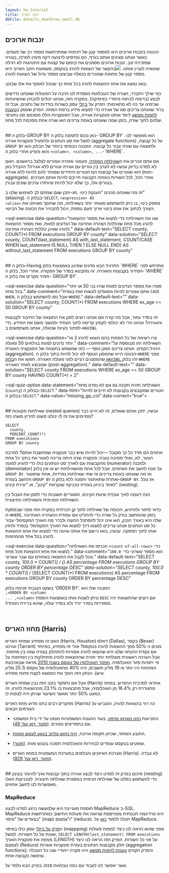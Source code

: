 ```yaml
---
layout: he_tutorial
title: הזנב הארוך
dbFile: data/tx_deathrow_small.db
---
```


<a name="long_tail"></a>
## זנבות ארוכים
הכוונה בזנבות ארוכים היא למספר קטן של דגימות שמתרחשות מספר רב של פעמים. כאשר אנחנו מציגים אותם בגרף, הם נפרסים לרצועה דקה מימין למרכז, בצורה שמזכירה זנב.  זנבות ארוכים מסמנים את קיומם של קצוות עם התנהגות לא רגילה שעשויה לעניין אותנו. <img src="imgs/he_execution_tail.png">בהקשר של הוצאות להורג בטקסס, משמעות הזנב הארוך היא מספר קטן של מחוזות שמוכרים ככאלה שביצעו מספר גדול של הוצאות להורג.

בואו נמצא את אחוז ההוצאות להורג בכל מחוז כך שנוכל לאסוף את אלו שבזנב.

כפי שילך ויתברר, הצורה של הטבלאות מספרת לנו הרבה על הפעולות שאנחנו נדרשים לבצע (בדומה לניתוח מימדיי בפיסיקה). במקרה הזה, אנחנו יכולים להבחין שהשיטחות שכיסינו עד כה לא מתאימות: הפרק על [ביזלי](beazley.html) עסק בשורות בודדות של נתונים, אבל זה ברור שאנחנו צריכים סוג של אגירה כדי למצוא מידע ברמת המחוז. הפרק שעסק ב[טענות לחפות מפשע](innocence.html) לימד אותנו פונקציות אגירה, אבל הפונקציות הללו מסכמם סט נתוניםי שלהם לתוך שורה, בזמן שמה שאנחנו באמת צריכים הוא שורה אחת מסכמת לכל מחוז.

<br>
<a name="groupby"></a>
## בלוק ה-GROUP BY
כאן נכנס לתמונה בלוק ה-`GROUP BY`. הוא מאפשר לנו לפצל את סט הנתונים ולהפעיל פונקציות אגירה (aggregate functions) על כל קבוצה, ולתוצאה עם שורה עבור כל קבוצה. המבנה הבסיסי ביותר של הבלוק הוא <code class="codeblock" dir="ltr">GROUP BY &lt;column&gt;, &lt;column&gt;, ...</code> והוא מופיע אחרי בלוק ה-`WHERE`.


  <sql-exercise
    data-question="השאילתה הזו מושכת את מספר ההוצאות להורג לפי מחוז."
    data-default-text="SELECT
    county,
    COUNT(*) AS county_executions
    FROM executions
    GROUP BY county"></sql-exercise>

אם אתם זוכרים את ה<a href='innocence.html#strange'>שאילתה המוזרה</a>, פעמוני אזהרה אמורים לצלצל בראשכם. האם לא למדנו בדיוק עכשיו לא לערב בין טורים עם אגירה וטורים ללא אגירה? ההבדל כאן הוא שטורים של קבוצות הם הטורים היחידים שמותר להם להיות ללא אגירה (non-aggregate). אחרי הכל, לכל השורות באותה הקבוצה חיייבם להיות אותם הערכים בטורים אלו, כך שלא יכול להיות שיוחזרו ערכים שונים עבורן.

יתכן שגם שמתם לב לשימוש שלנו ב-`AS`. זה מה שאנחנו מכנים "הענקת כינוי" (aliasing). בבלוק ה-`SELECT`, <span dir="ltr"><code class="codeblock">&lt;expression&gt; AS &lt;alias&gt;</code></span> מספק כינוי, בו ניתן להשתמש מאוחר יותר בשאילתה, מה שחוסך מאיתנו את הצורך לכתוב את אותו ביטוי ארוך פעם נוספת, ויכול להבהיר את הכוונה של הביטוי.

<sql-exercise
  data-question="שנו את השאילתה כדי למצוא את מספר ההוצאות להורג מכל מחוז שכוללות הצהרה אחרונה של הנדונים למוות, ואת מספר ההוצאות להורג שאינן כוללות הצהרה אחרונה."
  data-default-text="SELECT
  county,
  COUNT(*)
FROM executions
GROUP BY county"
  data-solution="SELECT
  county,
  COUNT(last_statement) AS with_last_statement,
  COUNT(CASE WHEN last_statement IS NULL THEN 1 ELSE NULL END) AS without_last_statement
FROM executions
GROUP BY county"
  ></sql-exercise>

<br>
<a name="having"></a>
## בלוק ה-Having
התרגיל הבא מדגים שסינון באמצעות בלוק `WHERE` מתרחש לפני הסידור בקבוצות והאגירה. זה מתבטא בסדר של הפקודה. אחרי הכל, בלוק ה-`WHERE` תמיד מקדים את בלוק ה-`GROUP BY`.

<sql-exercise
  data-question="ספרו את מספר הנדונים למוות שהיו בני 50 או יותר בכל מחוז."
  data-comment="אתם אמורים להיות מסוגלים לעשות זאת בעזרת <code>CASE WHEN</code>, אבל נסו להשתמש בבלוק ה-<code>WHERE</code>."
  data-default-text=""
  data-solution="SELECT county, COUNT(*)
FROM executions
WHERE ex_age >= 50
GROUP BY county"
></sql-exercise>

זה בסדר גמור, אבל מה קורה אם אנחנו רוצים לסנן את התוצאה של החיבור לקבוצות והאגירה? אנחנו הרי לא יכולםי לקפוץ קדימה לתוך העתיד ולמשוך משם את המידע. כדי לפתור בעיות שכאלה, אנחנו משתמשים ב-`HAVING`.

<sql-exercise
  data-question="צרו רשימה של כל המוזות בהם הוצאו להורג 2 או יותר נדונים למוות בגילאים 50 ומעלה."
  data-comment="השאילתה הזו מבוססת על הרגיל הקודם. אנחנו צריכם מסנן נוסף &mdash; כזה שמשמש בתוצאה של הפונקציה האוגרת (aggregation). הכוונה הייא שהמסנן הנוסף לא יכול להיות בתוך בלוק ה-<code>WHERE</code> מפני שהמסננים רציים לפני פעולת האגירה. חפשו את ה<a href='https://www.w3schools.com/sql/sql_having.asp'>בלוק <code>HAVING</code>. </a> זהו בלוק <code>WHERE</code> שמבוצע לאחר האגירה (post-aggregation)."
  data-default-text=""
  data-solution="SELECT county
FROM executions
WHERE ex_age >= 50
GROUP BY county
HAVING COUNT(*) > 2"
  ></sql-exercise>

<sql-quiz
  data-title="סמנו את ההצהרות הנכונות."
  data-description="השאילתה הזו מוצאת את מספר הנדונים למוות מכל מחוז בטווח של 10 שנים. <pre>
SELECT
  county,
  ex_age/10 AS decade_age,
  COUNT(*)
FROM executions
GROUP BY county, decade_age</pre>">
  <sql-quiz-option
    data-value="valid"
    data-statement="השאילתה תקינה (כלומר, לא תוצג הודעת שגיאה כשנריץ אותה)."
    data-hint="האם נזרקתם לשגיאה על ידי <code>ex_age/10</code>? יצירת קבוצות באמצעות המרה של טורים היא גם בסדר."
    data-correct="true"></sql-quiz-option>
  <sql-quiz-option
    data-value="gran"
    data-statement="השאילתה תחזיר יותר שורות אם נשתמר ב-<code>ex_age</code> במקום ב-<code>ex_age/10</code>."    data-hint="זכרו ש-<code>ex_age/10</code> מבצעת חלוקת מספרים שלמים שמעגלת את כל הגילאים ולכן מייצרת פחות קבוצות ייחודיות."
    data-correct="true"></sql-quiz-option>
  <sql-quiz-option
    data-value="unique_combocc"
    data-statement="הפלט יכלול מספר שורות זהה למספר הצירופים הייחודיים בין מחוזות ו-decade_ages בסט הנתונים."
    data-hint="זה נכון."
    data-correct="true"></sql-quiz-option>
  <sql-quiz-option
    data-statement="הפלט יכלול את הקבוצה <span dir=”ltr”> (`Bexar`, 6)</span>, למרות שלא היו נדונים למוות במחוז בקסר (Bexar) שהיו בגילאים 60-69 בעת ביצוע ההוצאה להורג."
    data-hint="בלוק הקוד <code>GROUP BY</code> מוצא את כל הצירופים <i>בסט הנתונים</i> ולא את כל הצירופים האפשריים תיאורטית."
    data-value="abstract_cartesian"></sql-quiz-option>
  <sql-quiz-option
    data-statement="הפלט יכלול ערך (שם) שונה של מחוז עבור כל שורה שתחזיר כפלט."
    data-hint="זה יכול היה להיות נכון רק אם <code>county</code> (מחוז) היה הטור היחיד שמאוגד בקבוצות. כאן, יש לנו קבוצות רבות עבור אותו המחוז, אבל קבוצות גיל (decade_ages) שונות."
    data-value="one_col_diff"></sql-quiz-option>
  <sql-quiz-option
    data-statement="השאילתה תהיה תקינה גם אם לא נפרט מחוז (<code>county</code>) בבלוק ה-<code>SELECT</code>.”
    data-hint="הטורים שמקובצים בקבוצות לא חייבים להיות בבלוק ה-<code>SELECT</code>."
    data-value="missing_gp_col"
    data-correct="true"></sql-quiz-option>
  <sql-quiz-option
    data-statement="יהיה הגיוני להוסיף שם משפחה (<code>last_name</code>) לבלוק ה-<code>SELECT</code> גם ללא סידור בקבוצות (grouping)."
    data-hint="למרות שזו תהיה שאילתה תקינה (ב-SQLite) מהסיבות שפורטו ב<a href='innocence.html#strange'>שאילתה המוזרה</a>, הכללה של טורים ללא-אגירה וקבוצות בבלוק ה-<code>SELECT</code>. היא לא מעשה מוצלח."
    data-value="extra_gp_col"></sql-quiz-option>
</sql-quiz>


  <sql-exercise
    data-question="צרו רשימה עם כל שמות המחוזות היחודיים בסט הנתונים."
    data-comment="עשינו זאת בפרק הקודם כשהתמשנו בפקודת ה-<code>SELECT DISTINCT</code>. הפעם, נדבוק ב-<code>SELECT</code> בסיסי ונשתמש ב-<code>GROUP BY</code>."
    data-default-text=""
    data-solution="SELECT county FROM executions GROUP BY county"
    ></sql-exercise>

<br>
<a name="nested"></a>
## שאילתות מקוננות (nested queries)
עכשיו, יתכן ואתם שואלים, זה לא היינו כבר מסיימים את זה לו יכולנו פשוט להריץ משהו כזה?

    SELECT
      county,
      PERCENT_COUNT(*)
    FROM executions
    GROUP BY county

אחוזים הם מדד כל כך מקובל &mdash;יכול להיות שיש כבר פונקציה שמחשבת אותם? למרבה הצער, לא, ואולי מסיבה טובה: פונקציה שכזו היתה צריכה לאגור את בתוך כל אחת מהקבוצות וגם לאורך סט הנתונים כולו כדי להגיע למונה (numerator) ולמכנה (demoniator) על מנת לחשב את האחוזים. אבל לכל אחת מהשאילתות יש או אין בלוק `GROUP BY`. אז מה שאנחנו באמת צריכים זה שתי שאילתות נפרדות, אחת שתאגור ותחשב בעזרת `GROUP BY` ואחרת שתאתגור ותמנה ללא בלוק ה-`GROUP BY`. אז נוכל לאחד ביניהן בעזרת טכניקה שנקראת "קינון", או "יצירת קינים" (nesting).

הנה דוגמה לאיך עובדת שיטת הקינים. הסוגריים חשובות כדי לסמן את הגבול בין השאילתה הפנימית והשאילתה החיצונית:


  <sql-exercise
    data-question="מצאו את השם הפרטי ושם המשפחה של הנדון למוות עם ההצהרה (שלפני ההוצאה להורג) הארכה ביותר (על פי מספר התווים)."
    data-comment="כתבו שאילה מתאימה לקינון בתוך &lt;<code>length-of-longest-last-statement</code>&gt"
    data-default-text="SELECT first_name, last_name
      FROM executions
      WHERE LENGTH(last_statement) =
      (<length-of-longest-last-statement>)"
      data-solution="SELECT first_name, last_name
      FROM executions
      WHERE LENGTH(last_statement) =
        (SELECT MAX(LENGTH(last_statement))
         FROM executions)"></sql-exercise>


כדאי לחזור ולהדגיש, הכנסה של שאילתה לתוך קן הכרחית במקרה הזה מפני שבפסקת ה-`WHERE`, בזמן שהמחשב בודק כל שורה כדי להחליט אם עמודת ההצהרה האחרונה שלה היא באורך הנכון, הוא אינו יכול להסתכל החוצה ולברר מה האורך המקסימלי עבור כל סט הנתונים אנחנו צריכים למצוא דרך למצוא את האורך המקסימלי בנפרד ולהזין אותו לתוך הפסקה. עכשיו, בואו ניישם את אותה שיטה כדי למצוא את אחוז ההוצאות להורג בכל אחד מהמחוזות.

<sql-exercise
  data-question="הכניסו את השאילתה &lt;<code>count-of-all-rows</code>&gt; כדי למצוא את אחוז ההוצאות מכל מחוז."
  data-comment="<code>100.0 </code>הוא מספר עשרוני כדי נוכל לקבל את התוצאה באחוזים עם שבר עשרוני."
  data-default-text="SELECT
  county,
  100.0 * COUNT(*) / (<count-of-all-rows>)
    AS percentage
FROM executions
GROUP BY county
ORDER BY percentage DESC"
  data-solution="SELECT
  county,
  100.0 * COUNT(*) / (SELECT COUNT(*) FROM executions)
    AS percentage
FROM executions
GROUP BY county
ORDER BY percentage DESC"
  ></sql-exercise>

בשקט הגנבתי פנימה בלוק ‘ORDER BY’. המבנה שלו הוא <br><code class="codeblock" dir="rtl">ORDER BY &lt;column&gt;, &lt;column&gt;, ...</code> וניתן לשנות אותו באמצעות הוספת `DESC` אם רוצים שהתוצאות יהיו מסודרות בסדר יורד ולא בסדר עולה, שהוא ברירת המחדל.

<br>

<a name="harris"></a>
## מחוז האריס (Harris)
האם זה מפתיע שמחוז האריס (Harris, Houston) דאלס (Dallas), בקסר (Bexar) וטרנט (Tarrant) מונים כ-50% מסך ההוצאות להורג בטקסס? אולי זה מפתיע, במיוחד אם נקודת ההנחה שלנו היא שהוצאו להורג אמורות להתחלק בצורה שווה בין מחוזות. אבל הערכה ראשונית מוצלחת יותר תהיה שההוצאות להורג מתחלקות בין המחוזות על פי יחסיות פזור האוכלוסיה. [מפקד האוכלוסין של טקסס בשנת 2010](https://www.tsl.texas.gov/ref/abouttx/popcnty12010.html) מראה שבארבעת המחוזות היו יותר מ-19 מליון תושבים, היוו 40% מהאוכלוסיה של טקסס (25.1 מליון איש). הנתון הזה הופך את הממצא לקצת פחות מפתיע.

אבל אם נתמקד בזנב הזה נבין שמחוז האריס (Harris) אחראי למרבית ההפרש. במחוז מתגוררת רק 16.4% מן האוכלוסיה, אבל מתבצעות בו 23.1% מההוצאות להורג. זה כמעט 50% יותר מאשר השיעור שניתן היה לצפות לו.

מחקרים רבים בחנו מדוע מחוז האריס (Harris) כה רווי בהוצאות להורג, והצביעו על הגורמים הבאים:

- <p>התביעות <a href="https://www.citylab.com/equity/2014/09/one-texas-county-is-responsible-for-most-of-the-executions-in-the-entire-us/380705/">נהנו מארגון ומימון</a>, בעוד ההגנות המשפטיות מומנו על ידי בית המשפטי עם בתמריצים נמוכים. <a href="http://www.houstonlawreview.org/wp-content/uploads/2018/05/3-Steiker-896.pdf">(מקור, ראו עמ’ 49)</a>.</p>

- <p> התובע המחוזי, שכיהן תקופה ארוכה, <a href="https://www.chron.com/news/houston-texas/article/Former-DA-ran-powerful-death-penalty-machine-1833545.php">היה נחוש ונלהב בנוגע לעונש המוות</a>.</p>

- <p>שופטים בטקסס עומדים לבחירות והאוכלוסיה תמכה בעונש מוות. <a href="https://priceonomics.com/why-has-texas-executed-so-many-inmates/">(מקור)</a>.</p>

- <p>מערכת האיזונים והבלמים במערכת המשפטית במחוז האריס (Harris) לא עבדה. <a href="https://houstonlawreview.org/article/3874-the-problem-of-rubber-stamping-in-state-capital-habeas-proceedings-a-harris-county-case-study">(מקור, ראו עמ’ 929)</a>.</p>


<br>
<a name="recap"></a>
## סיכום
בפרק זה למדנו כיצד לבצע אגירה בתוך קבוצות ואיך להיעזר בקינון (nesting) כדי להשתמש בפלט של שאילתה פנימית במסגרת שאילתה חיצונית. לטכניקות האלו מאפשרות לנו לחשב אחוזים.


<a name="mapreduce"></a>
<div class="sideNote">
  <h3>MapReduce</h3>
  <p>תוספת מעניינת היא שלמעשה כרגע למדנו לבצע MapReduce ב-SQL.<br>MapReduce היא פרדיגמה תכנותית מפורסמת שרואה את פעולות החישוב כמתרחשות בצעדים של "מיפוי" (map) ו"צמצום" (reduce). תוכלו ללמוד <a href="https://stackoverflow.com/questions/28982/simple-explanation-of-mapreduce">כאן</a> על MapReduce.</p>
  <p>ה<a href="beazley.html">פרק על ביזלי</a> עסק כולו במיפוי (mappping) מפני שהוא הראה לנו כיצד למפות פעולות שונות על כל השורות. למשל, <code>SELECT LENGTH(last_statement) FROM executions</code> ממפה את פונקצית האורך (LENGTH) על פני כל השורות. הפרק הזה הראה לנו כיצד לצמצם (Reduce) חלק מקבוצות הנתונים בעזרת פונקציות אוגרות (aggregation functions); והפרק הקודם <a href="innocence.html">טענות לחפות מפשע</a> היה מקרה ייחודיי שבו כל הטבלה שימשה כקבוצה אחת. </p>
</div>


בפרק הבא נלמד על `JOIN` אשר יאפשר לנו לעבוד עם כמה טבלאות.
